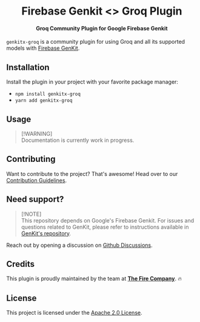<h1 align="center">Firebase Genkit <> Groq Plugin</h1>

<h4 align="center">Groq Community Plugin for Google Firebase Genkit</h4>

<div align="center"></div>

`genkitx-groq` is a community plugin for using Groq and all its supported models with [Firebase GenKit](https://github.com/firebase/genkit).

## Installation

Install the plugin in your project with your favorite package manager:

- `npm install genkitx-groq`
- `yarn add genkitx-groq`

## Usage

> \[!WARNING\]\
> Documentation is currently work in progress.

## Contributing

Want to contribute to the project? That's awesome! Head over to our [Contribution Guidelines](CONTRIBUTING.md).

## Need support?

> \[!NOTE\]\
> This repository depends on Google's Firebase Genkit. For issues and questions related to GenKit, please refer to instructions available in [GenKit's repository](https://github.com/firebase/genkit).

Reach out by opening a discussion on [Github Discussions](https://github.com/TheFireCo/genkitx-openai/discussions).

## Credits

This plugin is proudly maintained by the team at [**The Fire Company**](https://github.com/TheFireCo). 🔥

## License

This project is licensed under the [Apache 2.0 License](https://github.com/TheFireCo/genkitx-openai/blob/main/LICENSE).